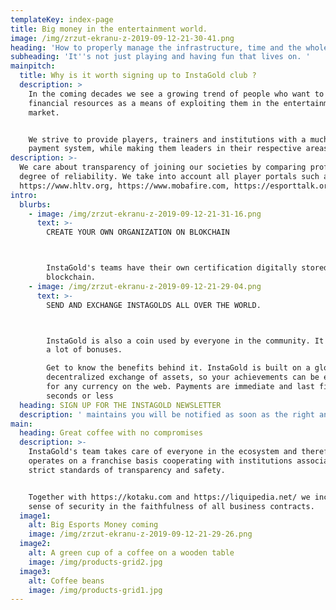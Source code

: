 ```yaml
---
templateKey: index-page
title: Big money in the entertainment world.
image: /img/zrzut-ekranu-z-2019-09-12-21-30-41.png
heading: 'How to properly manage the infrastructure, time and the whole e-world?'
subheading: 'It''s not just playing and having fun that lives on. '
mainpitch:
  title: Why is it worth signing up to InstaGold club ?
  description: >
    In the coming decades we see a growing trend of people who want to use
    financial resources as a means of exploiting them in the entertainment
    market.


    We strive to provide players, trainers and institutions with a much better
    payment system, while making them leaders in their respective areas.
description: >-
  We care about transparency of joining our societies by comparing profiles and
  degree of reliability. We take into account all player portals such as
  https://www.hltv.org, https://www.mobafire.com, https://esporttalk.org
intro:
  blurbs:
    - image: /img/zrzut-ekranu-z-2019-09-12-21-31-16.png
      text: >-
        CREATE YOUR OWN ORGANIZATION ON BLOKCHAIN



        InstaGold's teams have their own certification digitally stored in the
        blockchain.
    - image: /img/zrzut-ekranu-z-2019-09-12-21-29-04.png
      text: >-
        SEND AND EXCHANGE INSTAGOLDS ALL OVER THE WORLD.



        InstaGold is also a coin used by everyone in the community. It involves
        a lot of bonuses. 

        Get to know the benefits behind it. InstaGold is built on a global
        decentralized exchange of assets, so your achievements can be exchanged
        for any currency on the web. Payments are immediate and last five
        seconds or less
  heading: SIGN UP FOR THE INSTAGOLD NEWSLETTER
  description: ' maintains you will be notified as soon as the right and proper opportunity appears on the horizon. '
main:
  heading: Great coffee with no compromises
  description: >-
    InstaGold's team takes care of everyone in the ecosystem and therefore
    operates on a franchise basis cooperating with institutions associated with
    strict standards of transparency and safety.


    Together with https://kotaku.com and https://liquipedia.net/ we increase the
    sense of security in the faithfulness of all business contracts.
  image1:
    alt: Big Esports Money coming
    image: /img/zrzut-ekranu-z-2019-09-12-21-29-26.png
  image2:
    alt: A green cup of a coffee on a wooden table
    image: /img/products-grid2.jpg
  image3:
    alt: Coffee beans
    image: /img/products-grid1.jpg
---
```


